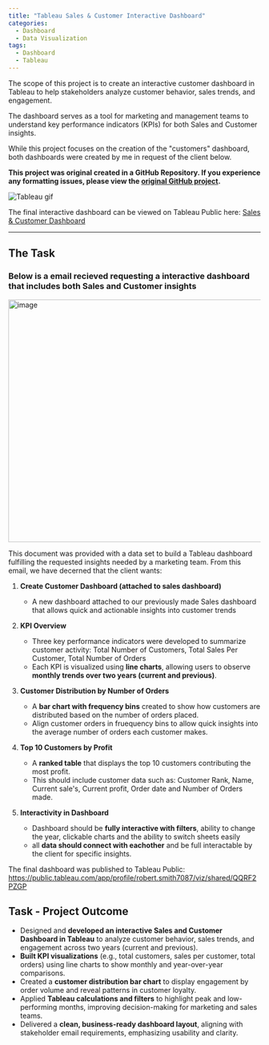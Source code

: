 ```yaml
---
title: "Tableau Sales & Customer Interactive Dashboard"
categories:
  - Dashboard
  - Data Visualization
tags:
  - Dashboard
  - Tableau
---
```

The scope of this project is to create an interactive customer dashboard in Tableau to help stakeholders analyze customer behavior, sales trends, and engagement. 

The dashboard serves as a tool for marketing and management teams to understand key performance indicators (KPIs) for both Sales and Customer insights. 

While this project focuses on the creation of the "customers" dashboard, both dashboards were created by me in request of the client below.

**This project was original created in a GitHub Repository. If you experience any formatting issues, please view the [original GitHub project](https://github.com/SimpleStepper/Tableau-Sales-Dashboard).**

![Tableau gif](https://github.com/user-attachments/assets/7c8b4557-4b38-4da2-9463-e3b7dba06a64)


The final interactive dashboard can be viewed on Tableau Public here: [Sales & Customer Dashboard](https://public.tableau.com/app/profile/robert.smith7087/viz/shared/QQRF2PZGP)

--- 

## The Task 
### Below is a email recieved requesting a interactive dashboard that includes both Sales and Customer insights
<img width="733" height="484" alt="image" src="https://github.com/user-attachments/assets/cecefae9-9f51-4bc5-a26f-543f71108340" />

This document was provided with a data set to build a Tableau dashboard fulfilling the requested insights needed by a marketing team. From this email, we have decerned that the client wants: 

1) **Create Customer Dashboard (attached to sales dashboard)**
   - A new dashboard attached to our previously made Sales dashboard that allows quick and actionable insights into customer trends
    
2) **KPI Overview**
   - Three key performance indicators were developed to summarize customer activity: Total Number of Customers, Total Sales Per Customer, Total Number of Orders
   - Each KPI is visualized using **line charts**, allowing users to observe **monthly trends over two years (current and previous)**.

 3) **Customer Distribution by Number of Orders**
      - A **bar chart with frequency bins** created to show how customers are distributed based on the number of orders placed.
      - Align customer orders in fruequency bins to allow quick insights into the average number of orders each customer makes.

4. **Top 10 Customers by Profit**
   - A **ranked table** that displays the top 10 customers contributing the most profit.
   - This should include customer data such as: Customer Rank, Name, Current sale's, Current profit, Order date and Number of Orders made.

5. **Interactivity in Dashboard**
   - Dashboard should be **fully interactive with filters**, ability to change the year, clickable charts and the ability to switch sheets easily
   - all **data should connect with eachother** and be full interactable by the client for specific insights.

The final dashboard was published to Tableau Public: https://public.tableau.com/app/profile/robert.smith7087/viz/shared/QQRF2PZGP

## Task - Project Outcome
- Designed and **developed an interactive Sales and Customer Dashboard in Tableau** to analyze customer behavior, sales trends, and engagement across two years (current and previous).
- **Built KPI visualizations** (e.g., total customers, sales per customer, total orders) using line charts to show monthly and year-over-year comparisons.
- Created a **customer distribution bar chart** to display engagement by order volume and reveal patterns in customer loyalty.
- Applied **Tableau calculations and filters** to highlight peak and low-performing months, improving decision-making for marketing and sales teams.
- Delivered a **clean, business-ready dashboard layout**, aligning with stakeholder email requirements, emphasizing usability and clarity.
